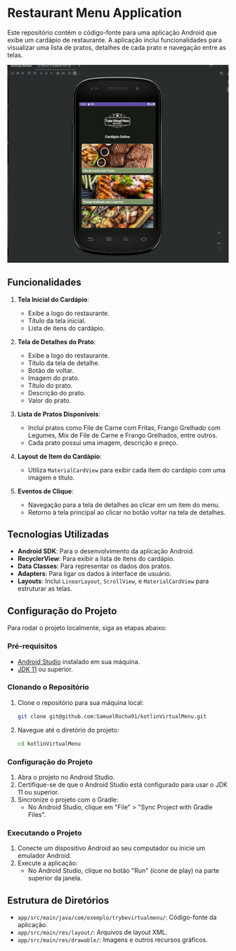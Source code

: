 
# Restaurant Menu Application

Este repositório contém o código-fonte para uma aplicação Android que exibe um cardápio de restaurante. A aplicação inclui funcionalidades para visualizar uma lista de pratos, detalhes de cada prato e navegação entre as telas.

![Preview da aplicação](./assets/menuVirtual.gif)

## Funcionalidades

1. **Tela Inicial do Cardápio**: 
   - Exibe a logo do restaurante.
   - Título da tela inicial.
   - Lista de itens do cardápio.

2. **Tela de Detalhes do Prato**:
   - Exibe a logo do restaurante.
   - Título da tela de detalhe.
   - Botão de voltar.
   - Imagem do prato.
   - Título do prato.
   - Descrição do prato.
   - Valor do prato.

3. **Lista de Pratos Disponíveis**:
   - Inclui pratos como File de Carne com Fritas, Frango Grelhado com Legumes, Mix de File de Carne e Frango Grelhados, entre outros.
   - Cada prato possui uma imagem, descrição e preço.

4. **Layout de Item do Cardápio**:
   - Utiliza `MaterialCardView` para exibir cada item do cardápio com uma imagem e título.

5. **Eventos de Clique**:
   - Navegação para a tela de detalhes ao clicar em um item do menu.
   - Retorno à tela principal ao clicar no botão voltar na tela de detalhes.

## Tecnologias Utilizadas

- **Android SDK**: Para o desenvolvimento da aplicação Android.
- **RecyclerView**: Para exibir a lista de itens do cardápio.
- **Data Classes**: Para representar os dados dos pratos.
- **Adapters**: Para ligar os dados à interface de usuário.
- **Layouts**: Inclui `LinearLayout`, `ScrollView`, e `MaterialCardView` para estruturar as telas.

## Configuração do Projeto

Para rodar o projeto localmente, siga as etapas abaixo:

### Pré-requisitos

- [Android Studio](https://developer.android.com/studio) instalado em sua máquina.
- [JDK 11](https://www.oracle.com/java/technologies/javase-jdk11-downloads.html) ou superior.

### Clonando o Repositório

1. Clone o repositório para sua máquina local:
   ```bash
   git clone git@github.com:SamuelRocha91/kotlinVirtualMenu.git
   ```

2. Navegue até o diretório do projeto:
   ```bash
   cd kotlinVirtualMenu
   ```

### Configuração do Projeto

1. Abra o projeto no Android Studio.
2. Certifique-se de que o Android Studio está configurado para usar o JDK 11 ou superior.
3. Sincronize o projeto com o Gradle:
   - No Android Studio, clique em "File" > "Sync Project with Gradle Files".

### Executando o Projeto

1. Conecte um dispositivo Android ao seu computador ou inicie um emulador Android.
2. Execute a aplicação:
   - No Android Studio, clique no botão "Run" (ícone de play) na parte superior da janela.

## Estrutura de Diretórios

- `app/src/main/java/com/exemplo/trybevirtualmenu/`: Código-fonte da aplicação.
- `app/src/main/res/layout/`: Arquivos de layout XML.
- `app/src/main/res/drawable/`: Imagens e outros recursos gráficos.
